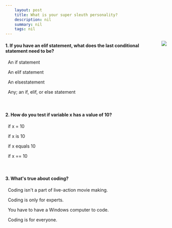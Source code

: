 ```yaml
---
    layout: post
    title: What is your super sleuth personality?  
    description: nil
    summary: nil
    tags: nil
---
```



 <a target="_blank" href="https://docs.microsoft.com/en-us/learn/modules/personality-quiz/7-knowledge-check/"><i class="fas fa-external-link-alt"></i> </a>
 <img align="right" src="https://docs.microsoft.com/en-us/learn/achievements/python-partnership/personality-quiz-revised.svg">
####  1. If you have an elif statement, what does the last conditional statement need to be?


<i class='far fa-square'></i> &nbsp;&nbsp;An if statement

<i class='far fa-square'></i> &nbsp;&nbsp;An elif statement

<i class='fas fa-check-square' style='color: Dodgerblue;'></i> &nbsp;&nbsp;An elsestatement

<i class='far fa-square'></i> &nbsp;&nbsp;Any; an if, elif, or else statement
<br />
<br />
<br />

####  2. How do you test if variable x has a value of 10?


<i class='far fa-square'></i> &nbsp;&nbsp;if x = 10

<i class='far fa-square'></i> &nbsp;&nbsp;if x is 10

<i class='far fa-square'></i> &nbsp;&nbsp;if x equals 10

<i class='fas fa-check-square' style='color: Dodgerblue;'></i> &nbsp;&nbsp;if x == 10
<br />
<br />
<br />

####  3. What's true about coding?


<i class='far fa-square'></i> &nbsp;&nbsp;Coding isn't a part of live-action movie making.

<i class='far fa-square'></i> &nbsp;&nbsp;Coding is only for experts.

<i class='far fa-square'></i> &nbsp;&nbsp;You have to have a Windows computer to code.

<i class='fas fa-check-square' style='color: Dodgerblue;'></i> &nbsp;&nbsp;Coding is for everyone.
<br />
<br />
<br />
